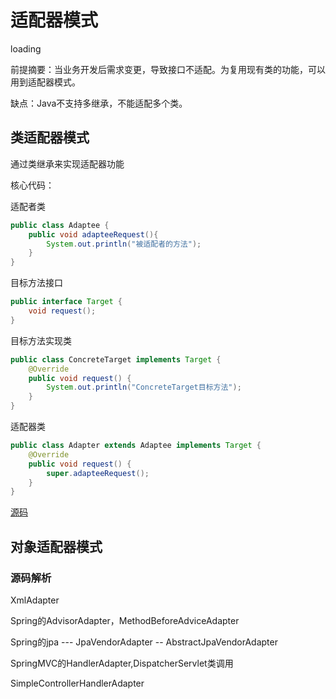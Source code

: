 # 适配器模式

loading

前提摘要：当业务开发后需求变更，导致接口不适配。为复用现有类的功能，可以用到适配器模式。

缺点：Java不支持多继承，不能适配多个类。

## 类适配器模式

通过类继承来实现适配器功能

核心代码：

适配者类

```java
public class Adaptee {
    public void adapteeRequest(){
        System.out.println("被适配者的方法");
    }
}
```

目标方法接口

```java
public interface Target {
    void request();
}
```

目标方法实现类

```java
public class ConcreteTarget implements Target {
    @Override
    public void request() {
        System.out.println("ConcreteTarget目标方法");
    }
}
```

适配器类

```java
public class Adapter extends Adaptee implements Target {
    @Override
    public void request() {
        super.adapteeRequest();
    }
}
```

[源码](..\SourceCode\defign_pattern\src\main\java\com\geely\design\pattern\structural\decorator)      

## 对象适配器模式





### 源码解析

XmlAdapter

Spring的AdvisorAdapter，MethodBeforeAdviceAdapter

Spring的jpa --- JpaVendorAdapter -- AbstractJpaVendorAdapter

SpringMVC的HandlerAdapter,DispatcherServlet类调用

SimpleControllerHandlerAdapter

